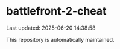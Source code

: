 # battlefront-2-cheat

Last updated: 2025-06-20 14:38:58

This repository is automatically maintained.
